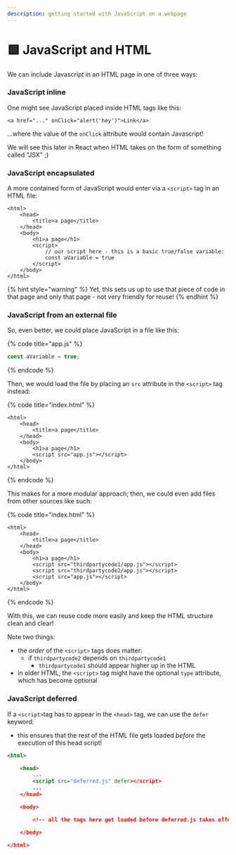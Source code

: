 ```yaml
---
description: getting started with JavaScript on a webpage
---
```


# 🟨 JavaScript and HTML

We can include Javascript in an HTML page in one of three ways:

### JavaScript inline

One might see JavaScript placed inside HTML tags like this:

```markup
<a href="..." onClick="alert('hey')">Link</a>
```

...where the value of the `onClick` attribute would contain Javascript!

We will see this later in React when HTML takes on the form of something called "JSX" ;)

### JavaScript encapsulated

A more contained form of JavaScript would enter via a `<script>` tag in an HTML file:

```markup
<html>
    <head>
        <title>a page</title>
    </head>
    <body>
        <h1>a page</h1>
        <script>
            // our script here - this is a basic true/false variable: 
            const aVariable = true
        </script>
    </body>
</html>
```

{% hint style="warning" %}
Yet, this sets us up to use that piece of code in that page and only that page - not very friendly for reuse!
{% endhint %}

### JavaScript from an external file

So, even better, we could place JavaScript in a file like this:

{% code title="app.js" %}
```javascript
const aVariable = true;
```
{% endcode %}

Then, we would load the file by placing an `src` attribute in the `<script>` tag instead:

{% code title="index.html" %}
```markup
<html>
    <head>
        <title>a page</title>
    </head>
    <body>
        <h1>a page</h1>
        <script src="app.js"></script>
    </body>
</html>
```
{% endcode %}

This makes for a more modular approach; then, we could even add files from other sources like such:

{% code title="index.html" %}
```markup
<html>
    <head>
        <title>a page</title>
    </head>
    <body>
        <h1>a page</h1>
        <script src="thirdpartycode1/app.js"></script>
        <script src="thirdpartycode2/app.js"></script>
        <script src="app.js"></script>
    </body>
</html>
```
{% endcode %}

With this, we can reuse code more easily and keep the HTML structure clean and clear!

Note two things:

* the _order_ of the `<script>` tags does matter:
  * if `thirdpartycode2` depends on `thirdpartycode1`
    * `thirdpartycode1` should appear higher up in the HTML
* in older HTML, the `<script>` tag might have the optional `type` attribute, which has become optional

### JavaScript deferred

If a `<script>`tag has to appear in the `<head>` tag, we can use the `defer` keyword:

* this ensures that the rest of the HTML file gets loaded _before_ the execution of this head script!

```xml
<html>

    <head>
        ...
        <script src="deferred.js" defer></script>
        ...
    </head>

    <body>

        <!-- all the tags here get loaded before deferred.js takes effect -->

    </body>

</html>
```
